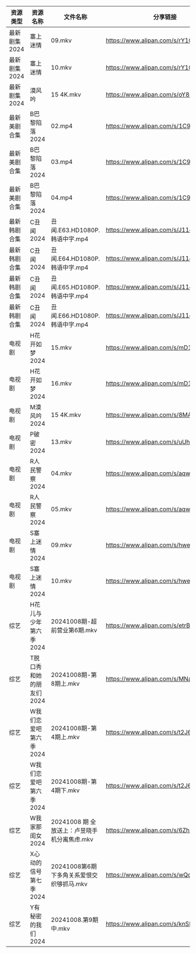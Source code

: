 | 资源类型     | 资源名称           | 文件名称                          | 分享链接                                 | 更新时间                |
| -------- | -------------- | ----------------------------- | ------------------------------------ | ------------------- |
| 最新剧集2024 | 塞上迷情           | 09.mkv                        | https://www.alipan.com/s/rY1C4PCQRau | 2024-10-08 14:10:46 |
| 最新剧集2024 | 塞上迷情           | 10.mkv                        | https://www.alipan.com/s/rY1C4PCQRau | 2024-10-08 14:10:45 |
| 最新剧集2024 | 漠风吟            | 15 4K.mkv                     | https://www.alipan.com/s/oY8MabeeZco | 2024-10-08 16:10:44 |
| 最新美剧合集   | B巴黎陷落2024      | 02.mp4                        | https://www.alipan.com/s/1C9aZVEdaC2 | 2024-10-08 16:05:12 |
| 最新美剧合集   | B巴黎陷落2024      | 03.mp4                        | https://www.alipan.com/s/1C9aZVEdaC2 | 2024-10-08 16:05:12 |
| 最新美剧合集   | B巴黎陷落2024      | 04.mp4                        | https://www.alipan.com/s/1C9aZVEdaC2 | 2024-10-08 16:05:11 |
| 最新韩剧合集   | C丑闻2024        | 丑闻.E63.HD1080P.韩语中字.mp4       | https://www.alipan.com/s/J114XwZcFVg | 2024-10-08 12:09:54 |
| 最新韩剧合集   | C丑闻2024        | 丑闻.E64.HD1080P.韩语中字.mp4       | https://www.alipan.com/s/J114XwZcFVg | 2024-10-08 12:09:54 |
| 最新韩剧合集   | C丑闻2024        | 丑闻.E65.HD1080P.韩语中字.mp4       | https://www.alipan.com/s/J114XwZcFVg | 2024-10-08 12:09:54 |
| 最新韩剧合集   | C丑闻2024        | 丑闻.E66.HD1080P.韩语中字.mp4       | https://www.alipan.com/s/J114XwZcFVg | 2024-10-08 12:09:53 |
| 电视剧      | H花开如梦2024      | 15.mkv                        | https://www.alipan.com/s/mD1nnw28NML | 2024-10-08 20:05:44 |
| 电视剧      | H花开如梦2024      | 16.mkv                        | https://www.alipan.com/s/mD1nnw28NML | 2024-10-08 20:05:43 |
| 电视剧      | M漠风吟2024       | 15 4K.mkv                     | https://www.alipan.com/s/8MApSGaqv51 | 2024-10-08 16:06:07 |
| 电视剧      | P破密2024        | 13.mkv                        | https://www.alipan.com/s/uUhL514p4K1 | 2024-10-08 00:06:18 |
| 电视剧      | R人民警察2024      | 04.mkv                        | https://www.alipan.com/s/aqwda2Q5cW8 | 2024-10-08 21:06:30 |
| 电视剧      | R人民警察2024      | 05.mkv                        | https://www.alipan.com/s/aqwda2Q5cW8 | 2024-10-08 21:06:30 |
| 电视剧      | S塞上迷情2024      | 09.mkv                        | https://www.alipan.com/s/hweF2uo2WDH | 2024-10-08 14:06:47 |
| 电视剧      | S塞上迷情2024      | 10.mkv                        | https://www.alipan.com/s/hweF2uo2WDH | 2024-10-08 14:06:46 |
| 综艺       | H花儿与少年第六季2024  | 20241008期-超前营业第6期.mkv         | https://www.alipan.com/s/etrBePtYsJ7 | 2024-10-08 14:07:59 |
| 综艺       | T脱口秀和她的朋友们2024 | 20241008期-第8期上.mkv            | https://www.alipan.com/s/MNa2s9FkJzL | 2024-10-08 19:09:04 |
| 综艺       | W我们恋爱吧第六季2024  | 20241008期-第4期上.mkv            | https://www.alipan.com/s/t2J6m3nj1EP | 2024-10-08 14:09:23 |
| 综艺       | W我们恋爱吧第六季2024  | 20241008期-第4期下.mkv            | https://www.alipan.com/s/t2J6m3nj1EP | 2024-10-08 14:09:23 |
| 综艺       | W我家那闺女2024     | 20241008 期 全放送上：卢昱晓手机分离焦虑.mkv | https://www.alipan.com/s/6Zh3yAep1kC | 2024-10-08 16:09:19 |
| 综艺       | X心动的信号第七季2024  | 20241008第6期下多角关系爱恨交织够抓马.mkv   | https://www.alipan.com/s/wQqfQxMS8Sx | 2024-10-08 14:09:40 |
| 综艺       | Y有秘密的我们2024    | 20241008.第9期中.mkv             | https://www.alipan.com/s/knSE43DBBa6 | 2024-10-08 14:09:45 |
